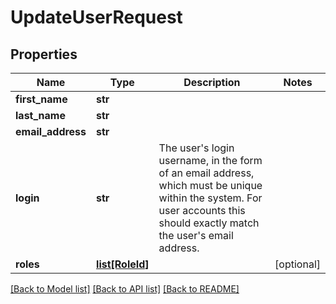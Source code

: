 # UpdateUserRequest


## Properties
Name | Type | Description | Notes
------------ | ------------- | ------------- | -------------
**first_name** | **str** |  | 
**last_name** | **str** |  | 
**email_address** | **str** |  | 
**login** | **str** | The user&#39;s login username, in the form of an email address, which must be unique within the system.  For user accounts this should exactly match the user&#39;s email address. | 
**roles** | [**list[RoleId]**](RoleId.md) |  | [optional] 

[[Back to Model list]](../README.md#documentation-for-models) [[Back to API list]](../README.md#documentation-for-api-endpoints) [[Back to README]](../README.md)


